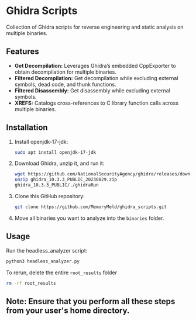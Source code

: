 # Ghidra Scripts

Collection of Ghidra scripts for reverse engineering and static analysis on multiple binaries.

## Features

- **Get Decompilation:** Leverages Ghidra’s embedded CppExporter to obtain decompilation for multiple binaries.
- **Filtered Decompilation:** Get decompilation while excluding external symbols, dead code, and thunk functions.
- **Filtered Disassembly:** Get disassembly while excluding external symbols.
- **XREFS:** Catalogs cross-references to C library function calls across multiple binaries.

## Installation

1. Install openjdk-17-jdk:

    ```bash
    sudo apt install openjdk-17-jdk
    ```

2. Download Ghidra, unzip it, and run it:

    ```bash
    wget https://github.com/NationalSecurityAgency/ghidra/releases/download/Ghidra_10.3.3_build/ghidra_10.3.3_PUBLIC_20230829.zip
    unzip ghidra_10.3.3_PUBLIC_20230829.zip
    ghidra_10.3.3_PUBLIC/./ghidraRun
    ```

3. Clone this GitHub repository:

    ```bash
    git clone https://github.com/MemoryMeld/ghidra_scripts.git
    ```

4. Move all binaries you want to analyze into the `binaries` folder.

## Usage

Run the headless_analyzer script:

```bash
python3 headless_analyzer.py
```

To rerun, delete the entire `root_results` folder
```bash
rm -rf root_results
```
## Note: Ensure that you perform all these steps from your user's home directory.

